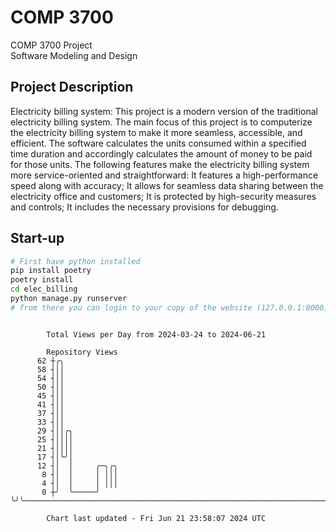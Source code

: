 # COMP 3700
COMP 3700 Project  
Software Modeling and Design
## Project Description
Electricity billing system: This project is a modern version of the traditional electricity billing system. The main focus of this project is to computerize the electricity billing system to make it more seamless, accessible, and efficient. The software calculates the units consumed within a specified time duration and accordingly calculates the amount of money to be paid for those units. The following features make the electricity billing system more service-oriented and straightforward: It features a high-performance speed along with accuracy; It allows for seamless data sharing between the electricity office and customers; It is protected by high-security measures and controls; It includes the necessary provisions for debugging.

## Start-up
```bash
# First have python installed
pip install poetry
poetry install
cd elec_billing
python manage.py runserver
# from there you can login to your copy of the website (127.0.0.1:8000), default creds are admin/admin
```

```

        Total Views per Day from 2024-03-24 to 2024-06-21

        Repository Views
      62 ┼╭╮
      58 ┤││
      54 ┤││
      50 ┤││
      45 ┤││
      41 ┤││
      37 ┤││
      33 ┤││
      29 ┤││╭╮
      25 ┤││││
      21 ┤││││
      17 ┤│╰╯│
      12 ┤│  │     ╭─╮╭╮
       8 ┤│  │     │ │││
       4 ┤│  │     │ │││
       0 ┼╯  ╰─────╯ ╰╯╰───────────────────────────────────────────────────────────────────────────

        Chart last updated - Fri Jun 21 23:58:07 2024 UTC
        
```
